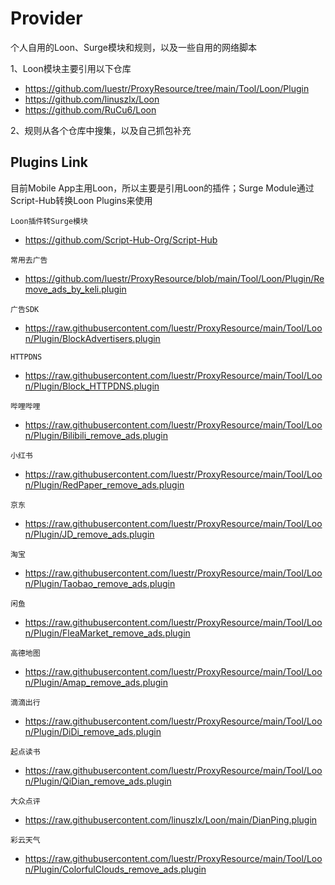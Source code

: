 # Provider
个人自用的Loon、Surge模块和规则，以及一些自用的网络脚本

1、Loon模块主要引用以下仓库

- https://github.com/luestr/ProxyResource/tree/main/Tool/Loon/Plugin
- https://github.com/linuszlx/Loon
- https://github.com/RuCu6/Loon

2、规则从各个仓库中搜集，以及自己抓包补充

## Plugins Link
目前Mobile App主用Loon，所以主要是引用Loon的插件；Surge Module通过Script-Hub转换Loon Plugins来使用

`Loon插件转Surge模块`
- https://github.com/Script-Hub-Org/Script-Hub

`常用去广告`
- https://github.com/luestr/ProxyResource/blob/main/Tool/Loon/Plugin/Remove_ads_by_keli.plugin

`广告SDK`
- https://raw.githubusercontent.com/luestr/ProxyResource/main/Tool/Loon/Plugin/BlockAdvertisers.plugin

`HTTPDNS`
- https://raw.githubusercontent.com/luestr/ProxyResource/main/Tool/Loon/Plugin/Block_HTTPDNS.plugin

`哔哩哔哩`
- https://raw.githubusercontent.com/luestr/ProxyResource/main/Tool/Loon/Plugin/Bilibili_remove_ads.plugin

`小红书`
- https://raw.githubusercontent.com/luestr/ProxyResource/main/Tool/Loon/Plugin/RedPaper_remove_ads.plugin

`京东`
- https://raw.githubusercontent.com/luestr/ProxyResource/main/Tool/Loon/Plugin/JD_remove_ads.plugin

`淘宝`
- https://raw.githubusercontent.com/luestr/ProxyResource/main/Tool/Loon/Plugin/Taobao_remove_ads.plugin

`闲鱼`
- https://raw.githubusercontent.com/luestr/ProxyResource/main/Tool/Loon/Plugin/FleaMarket_remove_ads.plugin

`高德地图`
- https://raw.githubusercontent.com/luestr/ProxyResource/main/Tool/Loon/Plugin/Amap_remove_ads.plugin

`滴滴出行`
- https://raw.githubusercontent.com/luestr/ProxyResource/main/Tool/Loon/Plugin/DiDi_remove_ads.plugin

`起点读书`
- https://raw.githubusercontent.com/luestr/ProxyResource/main/Tool/Loon/Plugin/QiDian_remove_ads.plugin

`大众点评`
- https://raw.githubusercontent.com/linuszlx/Loon/main/DianPing.plugin

`彩云天气`
- https://raw.githubusercontent.com/luestr/ProxyResource/main/Tool/Loon/Plugin/ColorfulClouds_remove_ads.plugin
